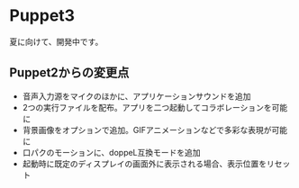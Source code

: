 # Puppet3
夏に向けて、開発中です。

## Puppet2からの変更点
- 音声入力源をマイクのほかに、アプリケーションサウンドを追加
- 2つの実行ファイルを配布。アプリを二つ起動してコラボレーションを可能に
- 背景画像をオプションで追加。GIFアニメーションなどで多彩な表現が可能に
- 口パクのモーションに、doppeL互換モードを追加
- 起動時に既定のディスプレイの画面外に表示される場合、表示位置をリセット
